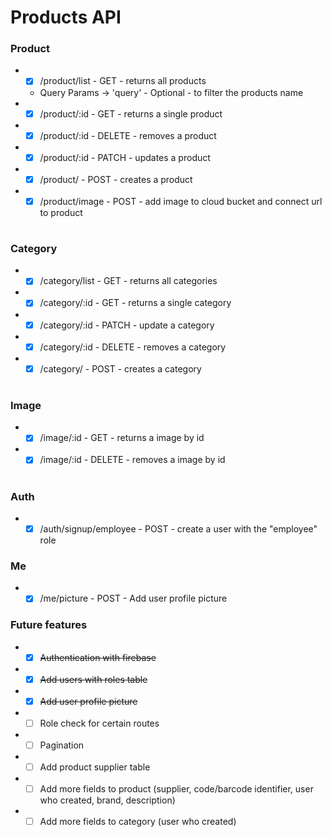 # Products API

### Product

- - [x] /product/list - GET - returns all products
  - Query Params -> 'query' - Optional - to filter the products name
- - [x] /product/:id - GET - returns a single product
- - [x] /product/:id - DELETE - removes a product
- - [x] /product/:id - PATCH - updates a product
- - [x] /product/ - POST - creates a product
- - [x] /product/image - POST - add image to cloud bucket and connect url to product

#

### Category

- - [x] /category/list - GET - returns all categories
- - [x] /category/:id - GET - returns a single category
- - [x] /category/:id - PATCH - update a category
- - [x] /category/:id - DELETE - removes a category
- - [x] /category/ - POST - creates a category

#

### Image

- - [x] /image/:id - GET - returns a image by id
- - [x] /image/:id - DELETE - removes a image by id

#

### Auth

- - [x] /auth/signup/employee - POST - create a user with the "employee" role

### Me

- - [x] /me/picture - POST - Add user profile picture

### Future features

- - [x] <s>Authentication with firebase</s>
- - [x] <s>Add users with roles table</s>
- - [x] <s>Add user profile picture</s>
- - [ ] Role check for certain routes
- - [ ] Pagination
- - [ ] Add product supplier table
- - [ ] Add more fields to product (supplier, code/barcode identifier, user who created, brand, description)
- - [ ] Add more fields to category (user who created)
